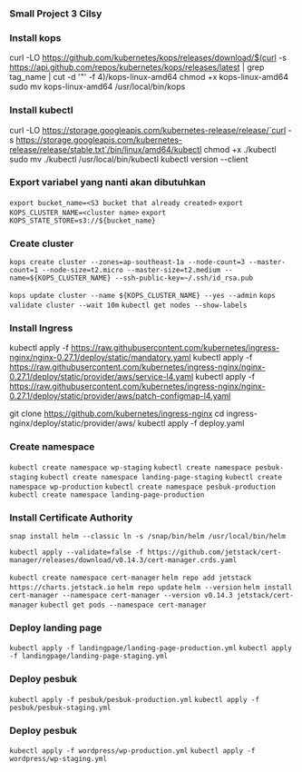 ### Small Project 3 Cilsy ###


### Install kops ###
curl -LO https://github.com/kubernetes/kops/releases/download/$(curl -s https://api.github.com/repos/kubernetes/kops/releases/latest | grep tag_name | cut -d '"' -f 4)/kops-linux-amd64
chmod +x kops-linux-amd64
sudo mv kops-linux-amd64 /usr/local/bin/kops

### Install kubectl ###
curl -LO https://storage.googleapis.com/kubernetes-release/release/`curl -s https://storage.googleapis.com/kubernetes-release/release/stable.txt`/bin/linux/amd64/kubectl
chmod +x ./kubectl
sudo mv ./kubectl /usr/local/bin/kubectl
kubectl version --client

### Export variabel yang nanti akan dibutuhkan  ###
`export bucket_name=<S3 bucket that already created>`
`export KOPS_CLUSTER_NAME=<cluster name>`
`export KOPS_STATE_STORE=s3://${bucket_name}`

### Create cluster ###
`kops create cluster --zones=ap-southeast-1a --node-count=3 --master-count=1 --node-size=t2.micro --master-size=t2.medium --name=${KOPS_CLUSTER_NAME} --ssh-public-key=~/.ssh/id_rsa.pub`


`kops update cluster --name ${KOPS_CLUSTER_NAME} --yes --admin`
`kops validate cluster --wait 10m`
`kubectl get nodes --show-labels`

### Install Ingress ###
kubectl apply -f https://raw.githubusercontent.com/kubernetes/ingress-nginx/nginx-0.27.1/deploy/static/mandatory.yaml
kubectl apply -f https://raw.githubusercontent.com/kubernetes/ingress-nginx/nginx-0.27.1/deploy/static/provider/aws/service-l4.yaml
kubectl apply -f https://raw.githubusercontent.com/kubernetes/ingress-nginx/nginx-0.27.1/deploy/static/provider/aws/patch-configmap-l4.yaml

git clone https://github.com/kubernetes/ingress-nginx
cd ingress-nginx/deploy/static/provider/aws/
kubectl apply -f deploy.yaml

### Create namespace ###
`kubectl create namespace wp-staging`
`kubectl create namespace pesbuk-staging`
`kubectl create namespace landing-page-staging`
`kubectl create namespace wp-production`
`kubectl create namespace pesbuk-production`
`kubectl create namespace landing-page-production`

### Install Certificate Authority ###
`snap install helm --classic
ln -s /snap/bin/helm /usr/local/bin/helm`

`kubectl apply --validate=false -f https://github.com/jetstack/cert-manager/releases/download/v0.14.3/cert-manager.crds.yaml`

`kubectl create namespace cert-manager`
`helm repo add jetstack https://charts.jetstack.io`
`helm repo update`
`helm --version`
`helm install cert-manager --namespace cert-manager --version v0.14.3 jetstack/cert-manager`
`kubectl get pods --namespace cert-manager`

### Deploy landing page ###
`kubectl apply -f landingpage/landing-page-production.yml`
`kubectl apply -f landingpage/landing-page-staging.yml`

### Deploy pesbuk ###
`kubectl apply -f pesbuk/pesbuk-production.yml`
`kubectl apply -f pesbuk/pesbuk-staging.yml`

### Deploy pesbuk ###
`kubectl apply -f wordpress/wp-production.yml`
`kubectl apply -f wordpress/wp-staging.yml`

